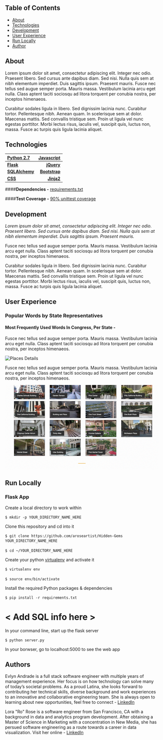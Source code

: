 ## Table of Contents

* [About](#about)
* [Technologies](#tech)
* [Development](#dev)
* [User Experience](#user)
* [Run Locally](#run)
* [Author](#author)

## <a name="about"></a>About

Lorem ipsum dolor sit amet, consectetur adipiscing elit. Integer nec odio. Praesent libero. Sed cursus ante dapibus diam. Sed nisi. Nulla quis sem at nibh elementum imperdiet. Duis sagittis ipsum. Praesent mauris. Fusce nec tellus sed augue semper porta. Mauris massa. Vestibulum lacinia arcu eget nulla. Class aptent taciti sociosqu ad litora torquent per conubia nostra, per inceptos himenaeos. 

Curabitur sodales ligula in libero. Sed dignissim lacinia nunc. Curabitur tortor. Pellentesque nibh. Aenean quam. In scelerisque sem at dolor. Maecenas mattis. Sed convallis tristique sem. Proin ut ligula vel nunc egestas porttitor. Morbi lectus risus, iaculis vel, suscipit quis, luctus non, massa. Fusce ac turpis quis ligula lacinia aliquet. 

## <a name="tech"></a>Technologies

[Python 2.7](https://www.python.org/ "Python")    | [Javascript](https://www.python.org/ "Javascript")
:----------- | -----------:
**[Flask](http://flask.pocoo.org/ "Flask")**           | **[jQuery](https://jquery.com/ "jQuery")**
**[SQLAlchemy](http://www.sqlalchemy.org/ "SQLAlchemy")**           | **[Bootstrap](http://getbootstrap.com/ "Bootstrap")**
| **[CSS](https://developer.mozilla.org/en-US/docs/Web/CSS "CSS")**       | **[Jinja2](http://jinja.pocoo.org/ "Jinja2")**

####**Dependencies -** [requirements.txt](README.md "Dependencies")

####**Test Coverage -** [90% unittest coverage](tests.py)

## <a name="dev"></a>Development

*Lorem ipsum dolor sit amet, consectetur adipiscing elit. Integer nec odio. Praesent libero. Sed cursus ante dapibus diam. Sed nisi. Nulla quis sem at nibh elementum imperdiet. Duis sagittis ipsum. Praesent mauris.*

Fusce nec tellus sed augue semper porta. Mauris massa. Vestibulum lacinia arcu eget nulla. Class aptent taciti sociosqu ad litora torquent per conubia nostra, per inceptos himenaeos. 

Curabitur sodales ligula in libero. Sed dignissim lacinia nunc. Curabitur tortor. Pellentesque nibh. Aenean quam. In scelerisque sem at dolor. Maecenas mattis. Sed convallis tristique sem. Proin ut ligula vel nunc egestas porttitor. Morbi lectus risus, iaculis vel, suscipit quis, luctus non, massa. Fusce ac turpis quis ligula lacinia aliquet.

## <a name="user"></a>User Experience
### Popular Words by State Representatives

#### Most Frequently Used Words In Congress, Per State -
Fusce nec tellus sed augue semper porta. Mauris massa. Vestibulum lacinia arcu eget nulla. Class aptent taciti sociosqu ad litora torquent per conubia nostra, per inceptos himenaeos. 

![Places Details](markdown/img_desc.gif "Details")

Fusce nec tellus sed augue semper porta. Mauris massa. Vestibulum lacinia arcu eget nulla. Class aptent taciti sociosqu ad litora torquent per conubia nostra, per inceptos himenaeos. 

![Mapbox](markdown/map.gif "Mapbox")

## <a name="run"></a>Run Locally
### Flask App

Create a local directory to work within

	$ mkdir -p YOUR_DIRECTORY_NAME_HERE

Clone this repository and cd into it
	
	$ git clone https://github.com/aroseartist/Hidden-Gems YOUR_DIRECTORY_NAME_HERE
	
	$ cd ~/YOUR_DIRECTORY_NAME_HERE

Create your python [virtualenv](http://docs.python-guide.org/en/latest/dev/virtualenvs/ "VirtualEnv") and activate it

	$ virtualenv env
	
	$ source env/bin/activate

Install the required Python packages & dependencies
	
	$ pip install -r requirements.txt

# < Add SQL info here >

In your command line, start up the flask server
	
	$ python server.py
	
In your borwser, go to localhost:5000 to see the web app

## <a name="author"></a>Authors

Evlyn Andrade is a full stack software engineer with multiple years of management experience. Her focus is on how technology can solve many of today’s societal problems. As a proud Latina, she looks forward to contributing her technical skills, diverse background and work experiences to an innovative and collaborative engineering team. She is always open to learning about new opportunities, feel free to connect - [LinkedIn](linkedin.com/in/evlynandrade "Evlyn Andrade")

Lora "Ro" Rose is a software engineer from San Francisco, CA with a background in data and analytics program development. After obtaining a Master of Science in Marketing with a concentration in New Media, she has persued software engineering as a route towards a career in data visualization. Visit her online - [LinkedIn](linkedin.com/in/aroseartist "Lora Rose")
